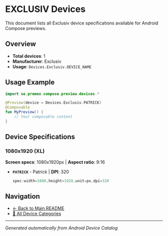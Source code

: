 # EXCLUSIV Devices

This document lists all Exclusiv device specifications available for Android Compose previews.

## Overview

- **Total devices**: 1
- **Manufacturer**: Exclusiv
- **Usage**: `Devices.Exclusiv.DEVICE_NAME`

## Usage Example

```kotlin
import se.premex.compose.preview.devices.*

@Preview(device = Devices.Exclusiv.PATRICK)
@Composable
fun MyPreview() {
    // Your composable content
}
```

## Device Specifications

### 1080x1920 (XL)

**Screen specs**: 1080x1920px | **Aspect ratio**: 9:16

- **`PATRICK`** - Patrick | **DPI**: 320
  ```kotlin
  spec:width=1080,height=1920,unit=px,dpi=320
  ```

## Navigation

- [← Back to Main README](../../README.md)
- [📱 All Device Categories](../README.md)

---
*Generated automatically from Android Device Catalog*
